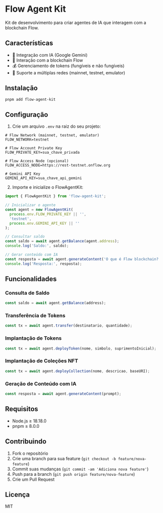 # Flow Agent Kit

Kit de desenvolvimento para criar agentes de IA que interagem com a blockchain Flow.

## Características

- 🤖 Integração com IA (Google Gemini)
- 🔗 Interação com a blockchain Flow
- 💰 Gerenciamento de tokens (fungíveis e não fungíveis)
- 🔑 Suporte a múltiplas redes (mainnet, testnet, emulator)

## Instalação

```bash
pnpm add flow-agent-kit
```

## Configuração

1. Crie um arquivo `.env` na raiz do seu projeto:

```env
# Flow Network (mainnet, testnet, emulator)
FLOW_NETWORK=testnet

# Flow Account Private Key
FLOW_PRIVATE_KEY=sua_chave_privada

# Flow Access Node (opcional)
FLOW_ACCESS_NODE=https://rest-testnet.onflow.org

# Gemini API Key
GEMINI_API_KEY=sua_chave_api_gemini
```

2. Importe e inicialize o FlowAgentKit:

```typescript
import { FlowAgentKit } from 'flow-agent-kit';

// Inicializar o agente
const agent = new FlowAgentKit(
  process.env.FLOW_PRIVATE_KEY || '',
  'testnet',
  process.env.GEMINI_API_KEY || ''
);

// Consultar saldo
const saldo = await agent.getBalance(agent.address);
console.log('Saldo:', saldo);

// Gerar conteúdo com IA
const resposta = await agent.generateContent('O que é Flow blockchain?');
console.log('Resposta:', resposta);
```

## Funcionalidades

### Consulta de Saldo

```typescript
const saldo = await agent.getBalance(address);
```

### Transferência de Tokens

```typescript
const tx = await agent.transfer(destinatario, quantidade);
```

### Implantação de Tokens

```typescript
const tx = await agent.deployToken(nome, simbolo, suprimentoInicial);
```

### Implantação de Coleções NFT

```typescript
const tx = await agent.deployCollection(nome, descricao, baseURI);
```

### Geração de Conteúdo com IA

```typescript
const resposta = await agent.generateContent(prompt);
```

## Requisitos

- Node.js ≥ 18.18.0
- pnpm ≥ 8.0.0

## Contribuindo

1. Fork o repositório
2. Crie uma branch para sua feature (`git checkout -b feature/nova-feature`)
3. Commit suas mudanças (`git commit -am 'Adiciona nova feature'`)
4. Push para a branch (`git push origin feature/nova-feature`)
5. Crie um Pull Request

## Licença

MIT
